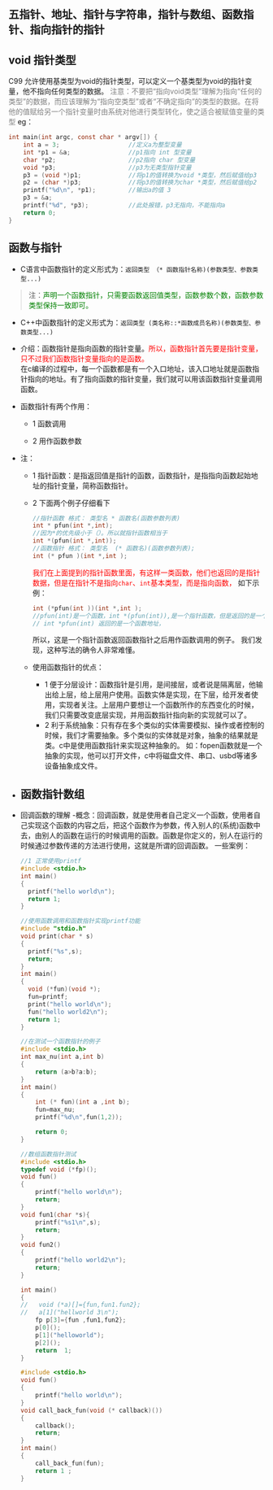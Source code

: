 ## 五指针、地址、指针与字符串，指针与数组、函数指针、指向指针的指针


## void 指针类型
C99   允许使用基类型为void的指针类型，可以定义一个基类型为void的指针变量，他不指向任何类型的数据。
<font color='grey'>注意：不要把“指向void类型”理解为指向“任何的类型”的数据，而应该理解为“指向空类型”或者“不确定指向”的类型的数据。在将他的值赋给另一个指针变量时由系统对他进行类型转化，使之适合被赋值变量的类型</font>
eg：
```c
int main(int argc, const char * argv[]) {
    int a = 3;                   //定义a为整型变量
    int *p1 = &a;                //p1指向 int 型变量
    char *p2;                    //p2指向 char 型变量
    void *p3;                    //p3为无类型指针变量
    p3 = (void *)p1;             //将p1的值转换为void *类型，然后赋值给p3
    p2 = (char *)p3;             //将p3的值转换为char *类型，然后赋值给p2
    printf("%d\n", *p1);         //输出a的值 3
    p3 = &a;
    printf("%d", *p3);           //此处报错，p3无指向，不能指向a
    return 0;
}
```

## 函数与指针
+ C语言中函数指针的定义形式为：```返回类型 （* 函数指针名称)(参数类型、参数类型...) ```
>注：<font color='green'>声明一个函数指针，只需要函数返回值类型，函数参数个数，函数参数类型保持一致即可。</font>
+ C++中函数指针的定义形式为：```返回类型 (类名称::*函数成员名称)(参数类型、参数类型...)```
+ 介绍：函数指针是指向函数的指针变量。<font color='red'>所以，函数指针首先要是指针变量，只不过我们函数指针变量指向的是函数。</font></br>
 在c编译的过程中，每一个函数都是有一个入口地址，该入口地址就是函数指针指向的地址。有了指向函数的指针变量，我们就可以用该函数指针变量调用函数。
+ 函数指针有两个作用：
  - 1 函数调用

  - 2 用作函数参数
+ 注：
  - 1 指针函数：是指返回值是指针的函数，函数指针，是指指向函数起始地址的指针变量，简称函数指针。
  - 2 下面两个例子仔细看下
    ```c
    //指针函数 格式： 类型名 * 函数名(函数参数列表)
    int * pfun(int *,int);
    //因为*的优先级小于（）。所以就指针函数相当于
    int *(pfun(int *,int));
    //函数指针 格式： 类型名  (* 函数名)(函数参数列表);
    int (* pfun )(int *,int );
    ```
    <font color='red'>我们在上面提到的指针函数里面，有这样一类函数，他们也返回的是指针数据，但是在指针不是指向```char```、```int```基本类型，而是指向函数，</font>
    如下示例：
    ```c
    int (*pfun(int ))(int *,int );
    //pfun(int)是一个函数，int *(pfun(int)),是一个指针函数，但是返回的是一个函数的地址
    // int *pfun(int) 返回的是一个函数地址，
    ```
    所以，这是一个指针函数返回函数指针之后用作函数调用的例子。
    我们发现，这种写法的确令人非常难懂。

  - 使用函数指针的优点：
    - 1 便于分层设计：函数指针是引用，是间接层，或者说是隔离层，他输出给上层，给上层用户使用。函数实体是实现，在下层，给开发者使用，实现者关注。上层用户要想让一个函数所作的东西变化的时候，我们只需要改变底层实现，并用函数指针指向新的实现就可以了。
    - 2 利于系统抽象：只有存在多个类似的实体需要模拟、操作或者控制的时候，我们才需要抽象。多个类似的实体就是对象，抽象的结果就是类。c中是使用函数指针来实现这种抽象的。
       如：fopen函数就是一个抽象的实现，他可以打开文件，c中将磁盘文件、串口、usbd等诸多设备抽象成文件。

+ 函数指针数组
  -
+ 回调函数的理解
  -概念：回调函数，就是使用者自己定义一个函数，使用者自己实现这个函数的内容之后，把这个函数作为参数，传入别人的(系统)函数中去，由别人的函数在运行的时候调用的函数。函数是你定义的，别人在运行的时候通过参数传递的方法进行使用，这就是所谓的回调函数。
  一些案例：
  ```c
  //1 正常使用printf
  #include <stdio.h>
  int main()
  {
    printf("hello world\n");
    return 1;
  }
  ```
  ```c
  //使用函数调用和函数指针实现printf功能
  #include "stdio.h"
  void print(char * s)
  {
    printf("%s",s);
    return;
  }
  int main()
  {
    void (*fun)(void *);
    fun=printf;
    print("hello world\n");
    fun("hello world2\n");
    return 1;
  }
  ```
  ```c
  //在测试一个函数指针的例子
  #include <stdio.h>
  int max_nu(int a,int b)
  {
      return (a>b?a:b);
  }
  int main()
  {
      int (* fun)(int a ,int b);
      fun=max_nu;
      printf("%d\n",fun(1,2));

      return 0;
  }
  ```
  ```c
  //数组函数指针测试
  #include <stdio.h>
  typedef void (*fp)();
  void fun()
  {
      printf("hello world\n");
      return;
  }
  void fun1(char *s){
      printf("%s1\n",s);
      return;
  }
  void fun2()
  {
      printf("hello world2\n");
      return;
  }

  int main()
  {
  //   void (*a)[]={fun,fun1.fun2};
  //   a[1]("hellworld 3\n");
      fp p[3]={fun ,fun1,fun2};
      p[0]();
      p[1]("helloworld");
      p[2]();
      return  1;
  }
  ```
  ```c
  #include <stdio.h>
  void fun()
  {
      printf("hello world\n");
  }
  void call_back_fun(void (* callback)())
  {
      callback();
      return;
  }
  int main()
  {
      call_back_fun(fun);
      return 1 ;
  }
  ```
